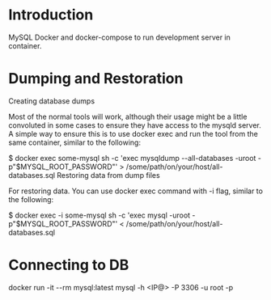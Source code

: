 # Introduction

MySQL Docker and docker-compose to run development server in container.

# Dumping and Restoration

Creating database dumps

Most of the normal tools will work, although their usage might be a little convoluted in some cases to ensure they have access to the mysqld server. A simple way to ensure this is to use docker exec and run the tool from the same container, similar to the following:

$ docker exec some-mysql sh -c 'exec mysqldump --all-databases -uroot -p"$MYSQL_ROOT_PASSWORD"' > /some/path/on/your/host/all-databases.sql
Restoring data from dump files

For restoring data. You can use docker exec command with -i flag, similar to the following:

$ docker exec -i some-mysql sh -c 'exec mysql -uroot -p"$MYSQL_ROOT_PASSWORD"' < /some/path/on/your/host/all-databases.sql

# Connecting to DB

docker run -it --rm mysql:latest mysql -h <IP@> -P 3306 -u root -p

